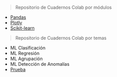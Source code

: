 > Repositorio de Cuadernos Colab por módulos

- [Pandas](md/pandas.md)
- [Plotly](md/plotly.md)
- [Scikit-learn](md/scikit-learn.md)

> Repositorio de Cuadernos Colab por temas

- ML Clasificación
- ML Regresión
- ML Agrupación
- ML Detección de Anomalías
- [Prueba](html/prueba.html)
